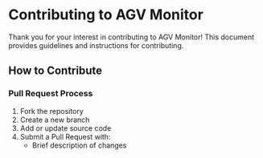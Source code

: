 # Contributing to AGV Monitor

Thank you for your interest in contributing to AGV Monitor! This document provides guidelines and instructions for contributing.

## How to Contribute

### Pull Request Process
1. Fork the repository
2. Create a new branch
3. Add or update source code
4. Submit a Pull Request with:
   - Brief description of changes
